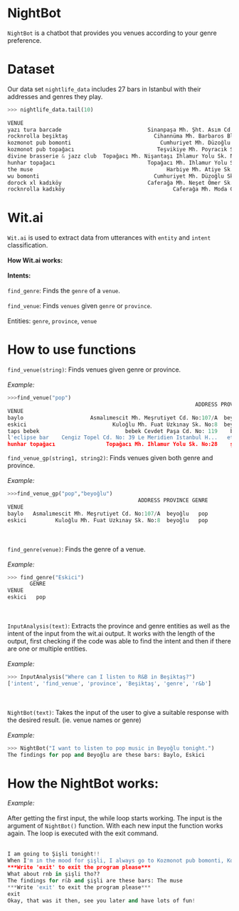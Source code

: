 # NightBot
`NightBot` is a chatbot that provides you venues according to your genre preference.
# Dataset
Our data set `nightlife_data` includes 27 bars in Istanbul with their addresses and genres they play.
```python
>>> nightlife_data.tail(10)
                                                                        ADDRESS  PROVINCE       GENRE
VENUE
yazı tura barcade                           Sinanpaşa Mh. Şht. Asım Cd. No: 38   beşiktaş       k-pop
rocknrolla beşiktaş                           Cihannüma Mh. Barbaros Blv. No:65  beşiktaş        punk
kozmonot pub bomonti                            Cumhuriyet Mh. Düzoğlu Sk. No:2     şişli  electronic
kozmonot pub topağacı                          Teşvikiye Mh. Poyracık Sk No:9/A     şişli  electronic
divine brasserie & jazz club  Topağacı Mh. Nişantaşı Ihlamur Yolu Sk. No: 34...     şişli       blues
hunhar topağacı                             Topağacı Mh. Ihlamur Yolu Sk. No:28     şişli         pop
the muse                                          Harbiye Mh. Atiye Sk. No: 2/B     şişli         r&b
wu bomonti                                    Cumhuriyet Mh. Düzoğlu Sk. No:2/B     şişli  electronic
dorock xl kadıköy                           Caferağa Mh. Neşet Ömer Sk. No: 3/C   kadıköy        rock
rocknrolla kadıköy                                  Caferağa Mh. Moda Cd. No:20   kadıköy        rock
```
# Wit.ai
`Wit.ai` is used to extract data from utterances with `entity` and `intent` classification. 
<br></br>
<b>How Wit.ai works:</b>
<br></br>
  <b>Intents:</b> 
  <br></br>
  `find_genre`: Finds the `genre` of a `venue`.
  <br></br>
   `find_venue`: Finds `venues` given `genre` or `province`.
   <br></br>
  Entities: `genre`, `province`, `venue`
# How to use functions
`find_venue(string)`: Finds venues given genre or province.
<br></br>
<i> Example: </i>
```python
>>>find_venue("pop")
                                                           ADDRESS PROVINCE GENRE
VENUE
baylo                     Asmalımescit Mh. Meşrutiyet Cd. No:107/A  beyoğlu   pop
eskici                           Kuloğlu Mh. Fuat Uzkınay Sk. No:8  beyoğlu   pop
taps bebek                           bebek Cevdet Paşa Cd. No: 119    bebek   pop
l'eclipse bar    Cengiz Topel Cd. No: 39 Le Meridien Istanbul H...   etiler   pop
hunhar topağacı                Topağacı Mh. Ihlamur Yolu Sk. No:28    şişli   pop
```
`find_venue_gp(string1, string2)`: Finds venues given both genre and province.
<br></br>
<i> Example: </i>
```python
>>>find_venue_gp("pop","beyoğlu")
                                         ADDRESS PROVINCE GENRE
VENUE
baylo   Asmalımescit Mh. Meşrutiyet Cd. No:107/A  beyoğlu   pop
eskici         Kuloğlu Mh. Fuat Uzkınay Sk. No:8  beyoğlu   pop
```
<br></br>
`find_genre(venue)`: Finds the genre of a venue.
<br></br>
<i> Example: </i>
```python
>>> find_genre("Eskici")
       GENRE
VENUE
eskici   pop
```
<br></br>
`InputAnalysis(text)`: Extracts the province and genre entities as well as the intent of the input from the wit.ai output. It works with the length of the output, first checking if the code was able to find the intent and then if there are one or multiple entities.
<br></br>
<i> Example: </i>
```python
>>> InputAnalysis("Where can I listen to R&B in Beşiktaş?")
['intent', 'find_venue', 'province', 'Beşiktaş', 'genre', 'r&b']
```
<br></br>
`NightBot(text)`: Takes the input of the user to give a suitable response with the desired result. (ie. venue names or genre)
<br></br>
<i> Example: </i>
```python
>>> NightBot("I want to listen to pop music in Beyoğlu tonight.")
The findings for pop and Beyoğlu are these bars: Baylo, Eskici
```
# How the NightBot works:
<i> Example: </i>
<br></br>
After getting the first input, the while loop starts working. The input is the argument of `NightBot()` function. With each new input the function works again. 
The loop is executed with the exit command.
<br></br>
```python
I am going to Şişli tonight!!
When I'm in the mood for şişli, I always go to Kozmonot pub bomonti, Kozmonot pub topağacı, Divine brasserie & jazz club, Hunhar topağacı, The muse, Wu bomonti.
***Write 'exit' to exit the program please***
What about rnb in şişli tho??
The findings for r&b and şişli are these bars: The muse
***Write 'exit' to exit the program please***
exit
Okay, that was it then, see you later and have lots of fun!
```
